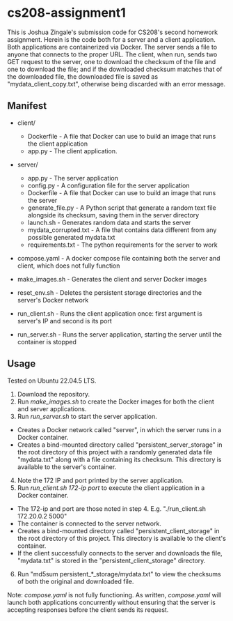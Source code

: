 # cs208-assignment1

This is Joshua Zingale's submission code for CS208's second homework assignment. Herein is the code both for a server and a client application. Both applications are containerized via Docker. The server sends a file to anyone that connects to the proper URL. The client, when run, sends two GET request to the server, one to download the checksum of the file and one to download the file; and if the downloaded checksum matches that of the downloaded file, the downloaded file is saved as "mydata_client_copy.txt", otherwise being discarded with an error message.

## Manifest

- client/
  - Dockerfile - A file that Docker can use to build an image that runs the client application
  - app.py - The client application.

- server/
  - app.py - The server application
  - config.py - A configuration file for the server application
  - Dockerfile - A file that Docker can use to build an image that runs the server
  - generate_file.py - A Python script that generate a random text file alongside its checksum, saving them in the server directory
  - launch.sh - Generates random data and starts the server 
  - mydata_corrupted.txt - A file that contains data different from any possible generated mydata.txt
  - requirements.txt - The python requirements for the server to work

- compose.yaml - A docker compose file containing both the server and client, which does not fully function
- make_images.sh - Generates the client and server Docker images
- reset_env.sh - Deletes the persistent storage directories and the server's Docker network
- run_client.sh - Runs the client application once: first argument is server's IP and second is its port
- run_server.sh - Runs the server application, starting the server until the container is stopped


## Usage

Tested on Ubuntu 22.04.5 LTS.

1. Download the repository.
2. Run *make_images.sh* to create the Docker images for both the client and server applications.
3. Run *run_server.sh* to start the server application.
  - Creates a Docker network called "server", in which the server runs in a Docker container.
  - Creates a bind-mounted directory called "persistent_server_storage" in the root directory of this project with a randomly generated data file "mydata.txt" along with a file containing its checksum. This directory is available to the server's container.
4. Note the 172 IP and port printed by the server application.
5. Run *run_client.sh 172-ip port* to execute the client application in a Docker container.
  - The 172-ip and port are those noted in step 4. E.g. "./run_client.sh 172.20.0.2 5000"
  - The container is connected to the server network.
  - Creates a bind-mounted directory called "persistent_client_storage" in the root directory of this project. This directory is available to the client's container.
  - If the client successfully connects to the server and downloads the file, "mydata.txt" is stored in the "persistent_client_storage" directory.
6. Run "md5sum persistent_*_storage/mydata.txt" to view the checksums of both the original and downloaded file.


Note: *compose.yaml* is not fully functioning. As written, *compose.yaml* will launch both applications concurrently without ensuring that the server is accepting responses before the client sends its request.